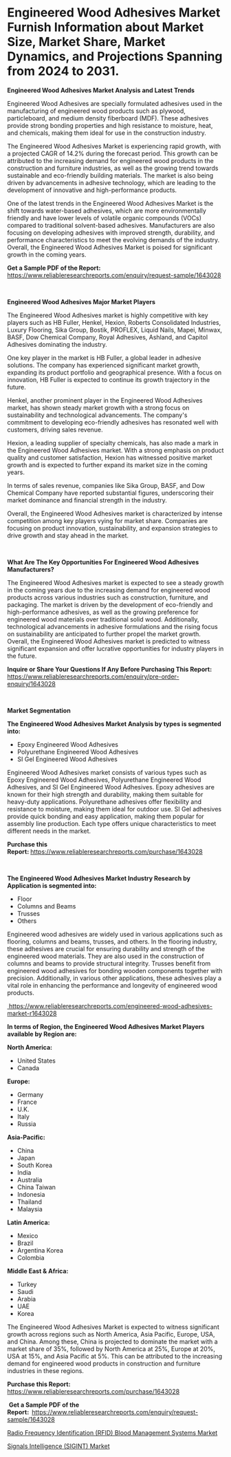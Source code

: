 <p><h1>Engineered Wood Adhesives Market Furnish Information about Market Size, Market Share, Market Dynamics, and Projections Spanning from 2024 to 2031.</h1></p><p><strong>Engineered Wood Adhesives Market Analysis and Latest Trends</strong></p>
<p><p>Engineered Wood Adhesives are specially formulated adhesives used in the manufacturing of engineered wood products such as plywood, particleboard, and medium density fiberboard (MDF). These adhesives provide strong bonding properties and high resistance to moisture, heat, and chemicals, making them ideal for use in the construction industry.</p><p>The Engineered Wood Adhesives Market is experiencing rapid growth, with a projected CAGR of 14.2% during the forecast period. This growth can be attributed to the increasing demand for engineered wood products in the construction and furniture industries, as well as the growing trend towards sustainable and eco-friendly building materials. The market is also being driven by advancements in adhesive technology, which are leading to the development of innovative and high-performance products.</p><p>One of the latest trends in the Engineered Wood Adhesives Market is the shift towards water-based adhesives, which are more environmentally friendly and have lower levels of volatile organic compounds (VOCs) compared to traditional solvent-based adhesives. Manufacturers are also focusing on developing adhesives with improved strength, durability, and performance characteristics to meet the evolving demands of the industry. Overall, the Engineered Wood Adhesives Market is poised for significant growth in the coming years.</p></p>
<p><strong>Get a Sample PDF of the Report:&nbsp;</strong> <a href="https://www.reliableresearchreports.com/enquiry/request-sample/1643028">https://www.reliableresearchreports.com/enquiry/request-sample/1643028</a></p>
<p>&nbsp;</p>
<p><strong>Engineered Wood Adhesives Major Market Players</strong></p>
<p><p>The Engineered Wood Adhesives market is highly competitive with key players such as HB Fuller, Henkel, Hexion, Roberts Consolidated Industries, Luxury Flooring, Sika Group, Bostik, PROFLEX, Liquid Nails, Mapei, Minwax, BASF, Dow Chemical Company, Royal Adhesives, Ashland, and Capitol Adhesives dominating the industry.</p><p>One key player in the market is HB Fuller, a global leader in adhesive solutions. The company has experienced significant market growth, expanding its product portfolio and geographical presence. With a focus on innovation, HB Fuller is expected to continue its growth trajectory in the future.</p><p>Henkel, another prominent player in the Engineered Wood Adhesives market, has shown steady market growth with a strong focus on sustainability and technological advancements. The company's commitment to developing eco-friendly adhesives has resonated well with customers, driving sales revenue.</p><p>Hexion, a leading supplier of specialty chemicals, has also made a mark in the Engineered Wood Adhesives market. With a strong emphasis on product quality and customer satisfaction, Hexion has witnessed positive market growth and is expected to further expand its market size in the coming years.</p><p>In terms of sales revenue, companies like Sika Group, BASF, and Dow Chemical Company have reported substantial figures, underscoring their market dominance and financial strength in the industry.</p><p>Overall, the Engineered Wood Adhesives market is characterized by intense competition among key players vying for market share. Companies are focusing on product innovation, sustainability, and expansion strategies to drive growth and stay ahead in the market.</p></p>
<p>&nbsp;</p>
<p><strong>What Are The Key Opportunities For Engineered Wood Adhesives Manufacturers?</strong></p>
<p><p>The Engineered Wood Adhesives market is expected to see a steady growth in the coming years due to the increasing demand for engineered wood products across various industries such as construction, furniture, and packaging. The market is driven by the development of eco-friendly and high-performance adhesives, as well as the growing preference for engineered wood materials over traditional solid wood. Additionally, technological advancements in adhesive formulations and the rising focus on sustainability are anticipated to further propel the market growth. Overall, the Engineered Wood Adhesives market is predicted to witness significant expansion and offer lucrative opportunities for industry players in the future.</p></p>
<p><strong>Inquire or Share Your Questions If Any Before Purchasing This Report:</strong> <a href="https://www.reliableresearchreports.com/enquiry/pre-order-enquiry/1643028">https://www.reliableresearchreports.com/enquiry/pre-order-enquiry/1643028</a></p>
<p>&nbsp;</p>
<p><strong>Market Segmentation</strong></p>
<p><strong>The Engineered Wood Adhesives Market Analysis by types is segmented into:</strong></p>
<p><ul><li>Epoxy Engineered Wood Adhesives</li><li>Polyurethane Engineered Wood Adhesives</li><li>SI Gel Engineered Wood Adhesives</li></ul></p>
<p><p>Engineered Wood Adhesives market consists of various types such as Epoxy Engineered Wood Adhesives, Polyurethane Engineered Wood Adhesives, and SI Gel Engineered Wood Adhesives. Epoxy adhesives are known for their high strength and durability, making them suitable for heavy-duty applications. Polyurethane adhesives offer flexibility and resistance to moisture, making them ideal for outdoor use. SI Gel adhesives provide quick bonding and easy application, making them popular for assembly line production. Each type offers unique characteristics to meet different needs in the market.</p></p>
<p><strong>Purchase this Report:&nbsp;</strong><a href="https://www.reliableresearchreports.com/purchase/1643028">https://www.reliableresearchreports.com/purchase/1643028</a></p>
<p>&nbsp;</p>
<p><strong>The Engineered Wood Adhesives Market Industry Research by Application is segmented into:</strong></p>
<p><ul><li>Floor</li><li>Columns and Beams</li><li>Trusses</li><li>Others</li></ul></p>
<p><p>Engineered wood adhesives are widely used in various applications such as flooring, columns and beams, trusses, and others. In the flooring industry, these adhesives are crucial for ensuring durability and strength of the engineered wood materials. They are also used in the construction of columns and beams to provide structural integrity. Trusses benefit from engineered wood adhesives for bonding wooden components together with precision. Additionally, in various other applications, these adhesives play a vital role in enhancing the performance and longevity of engineered wood products.</p></p>
<p><a href="https://www.reliableresearchreports.com/engineered-wood-adhesives-market-r1643028">&nbsp;https://www.reliableresearchreports.com/engineered-wood-adhesives-market-r1643028</a></p>
<p><strong>In terms of Region, the Engineered Wood Adhesives Market Players available by Region are:</strong></p>
<p>
    <p> <strong> North America: </strong>
        <ul>
            <li>United States</li>
            <li>Canada</li>
        </ul>
        </p> 
    <p> <strong> Europe: </strong>
        <ul>
            <li>Germany</li>
            <li>France</li>
            <li>U.K.</li>
            <li>Italy</li>
            <li>Russia</li>
        </ul>
        </p> 
    <p> <strong> Asia-Pacific: </strong>
        <ul>
            <li>China</li>
            <li>Japan</li>
            <li>South Korea</li>
            <li>India</li>
            <li>Australia</li>
            <li>China Taiwan</li>
            <li>Indonesia</li>
            <li>Thailand</li>
            <li>Malaysia</li>
        </ul>
        </p> 
    <p> <strong> Latin America: </strong>
        <ul>
            <li>Mexico</li>
            <li>Brazil</li>
            <li>Argentina Korea</li>
            <li>Colombia</li>
        </ul>
        </p> 
    <p> <strong> Middle East & Africa: </strong>
        <ul>
            <li>Turkey</li>
            <li>Saudi</li>
            <li>Arabia</li>
            <li>UAE</li>
            <li>Korea</li>
        </ul>
    </p>
    </p>
<p><p>The Engineered Wood Adhesives Market is expected to witness significant growth across regions such as North America, Asia Pacific, Europe, USA, and China. Among these, China is projected to dominate the market with a market share of 35%, followed by North America at 25%, Europe at 20%, USA at 15%, and Asia Pacific at 5%. This can be attributed to the increasing demand for engineered wood products in construction and furniture industries in these regions.</p></p>
<p><strong>Purchase this Report: </strong><a href="https://www.reliableresearchreports.com/purchase/1643028">https://www.reliableresearchreports.com/purchase/1643028</a></p>
<p>&nbsp;<strong>Get a Sample PDF of the Report:&nbsp;&nbsp;</strong><a href="https://www.reliableresearchreports.com/enquiry/request-sample/1643028">https://www.reliableresearchreports.com/enquiry/request-sample/1643028</a></p>
<p><strong></strong></p>
<p><p><a href="https://view.publitas.com/reportprime-1/radio-frequency-identification-rfid-blood-management-systems-market-emerging-trends-and-future-prospects-for-period-from-2024-to-2031/">Radio Frequency Identification (RFID) Blood Management Systems Market</a></p><p><a href="https://github.com/jhonangga41/Market-Research-Report-List-1/blob/main/signals-intelligence-sigint-market.md">Signals Intelligence (SIGINT) Market</a></p></p>